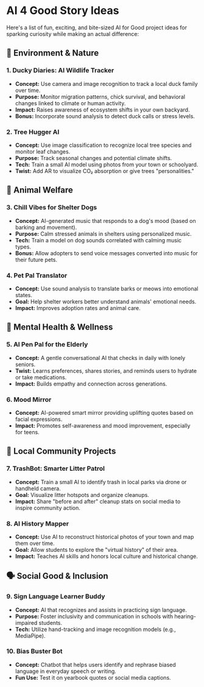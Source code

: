 # AI 4 Good Story Ideas <!-- {docsify-ignore-all} -->

Here's a list of fun, exciting, and bite-sized AI for Good project ideas for sparking curiosity while making an actual difference:

## 🐣 Environment & Nature

### 1. Ducky Diaries: AI Wildlife Tracker
- **Concept:** Use camera and image recognition to track a local duck family over time.
- **Purpose:** Monitor migration patterns, chick survival, and behavioral changes linked to climate or human activity.
- **Impact:** Raises awareness of ecosystem shifts in your own backyard.
- **Bonus:** Incorporate sound analysis to detect duck calls or stress levels.

### 2. Tree Hugger AI
- **Concept:** Use image classification to recognize local tree species and monitor leaf changes.
- **Purpose:** Track seasonal changes and potential climate shifts.
- **Tech:** Train a small AI model using photos from your town or schoolyard.
- **Twist:** Add AR to visualize CO₂ absorption or give trees "personalities."

## 🐶 Animal Welfare

### 3. Chill Vibes for Shelter Dogs
- **Concept:** AI-generated music that responds to a dog's mood (based on barking and movement).
- **Purpose:** Calm stressed animals in shelters using personalized music.
- **Tech:** Train a model on dog sounds correlated with calming music types.
- **Bonus:** Allow adopters to send voice messages converted into music for their future pets.

### 4. Pet Pal Translator
- **Concept:** Use sound analysis to translate barks or meows into emotional states.
- **Goal:** Help shelter workers better understand animals' emotional needs.
- **Impact:** Improves adoption rates and animal care.

## 🧠 Mental Health & Wellness

### 5. AI Pen Pal for the Elderly
- **Concept:** A gentle conversational AI that checks in daily with lonely seniors.
- **Twist:** Learns preferences, shares stories, and reminds users to hydrate or take medications.
- **Impact:** Builds empathy and connection across generations.

### 6. Mood Mirror
- **Concept:** AI-powered smart mirror providing uplifting quotes based on facial expressions.
- **Impact:** Promotes self-awareness and mood improvement, especially for teens.

## 🧽 Local Community Projects

### 7. TrashBot: Smarter Litter Patrol
- **Concept:** Train a small AI to identify trash in local parks via drone or handheld camera.
- **Goal:** Visualize litter hotspots and organize cleanups.
- **Impact:** Share "before and after" cleanup stats on social media to inspire community action.

### 8. AI History Mapper
- **Concept:** Use AI to reconstruct historical photos of your town and map them over time.
- **Goal:** Allow students to explore the "virtual history" of their area.
- **Impact:** Teaches AI skills and honors local culture and historical change.

## 🗣️ Social Good & Inclusion

### 9. Sign Language Learner Buddy
- **Concept:** AI that recognizes and assists in practicing sign language.
- **Purpose:** Foster inclusivity and communication in schools with hearing-impaired students.
- **Tech:** Utilize hand-tracking and image recognition models (e.g., MediaPipe).

### 10. Bias Buster Bot
- **Concept:** Chatbot that helps users identify and rephrase biased language in everyday speech or writing.
- **Fun Use:** Test it on yearbook quotes or social media captions.
